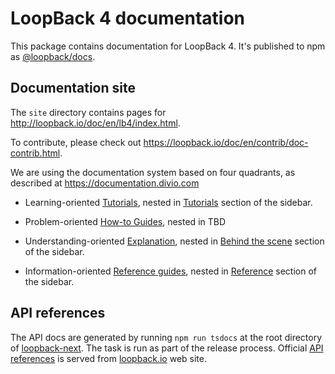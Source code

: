 # LoopBack 4 documentation

This package contains documentation for LoopBack 4. It's published to npm as
[@loopback/docs](https://www.npmjs.com/package/@loopback/docs).

## Documentation site

The `site` directory contains pages for
http://loopback.io/doc/en/lb4/index.html.

To contribute, please check out
https://loopback.io/doc/en/contrib/doc-contrib.html.

We are using the documentation system based on four quadrants, as described at
https://documentation.divio.com

- Learning-oriented [Tutorials](https://documentation.divio.com/tutorials/),
  nested in [Tutorials](./site/Tutorials.md) section of the sidebar.

- Problem-oriented
  [How-to Guides](https://documentation.divio.com/how-to-guides/), nested in TBD

- Understanding-oriented
  [Explanation](https://documentation.divio.com/explanation/), nested in
  [Behind the scene](./site/Behind-the-scene.md) section of the sidebar.

- Information-oriented
  [Reference guides](https://documentation.divio.com/reference/), nested in
  [Reference](./site/Reference.md) section of the sidebar.

## API references

The API docs are generated by running `npm run tsdocs` at the root directory of
[loopback-next](https://github.com/strongloop/loopback-next). The task is run as
part of the release process. Official
[API references](https://loopback.io/doc/en/lb4/apidocs.index.html) is served
from [loopback.io](https://www.loopback.io) web site.
